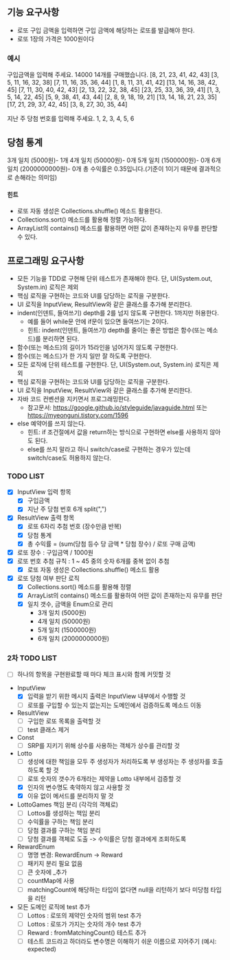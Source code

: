 ## 기능 요구사항
- 로또 구입 금액을 입력하면 구입 금액에 해당하는 로또를 발급해야 한다.
- 로또 1장의 가격은 1000원이다

### 예시
구입금액을 입력해 주세요.
14000
14개를 구매했습니다.
[8, 21, 23, 41, 42, 43]
[3, 5, 11, 16, 32, 38]
[7, 11, 16, 35, 36, 44]
[1, 8, 11, 31, 41, 42]
[13, 14, 16, 38, 42, 45]
[7, 11, 30, 40, 42, 43]
[2, 13, 22, 32, 38, 45]
[23, 25, 33, 36, 39, 41]
[1, 3, 5, 14, 22, 45]
[5, 9, 38, 41, 43, 44]
[2, 8, 9, 18, 19, 21]
[13, 14, 18, 21, 23, 35]
[17, 21, 29, 37, 42, 45]
[3, 8, 27, 30, 35, 44]

지난 주 당첨 번호를 입력해 주세요.
1, 2, 3, 4, 5, 6

당첨 통계
---------
3개 일치 (5000원)- 1개
4개 일치 (50000원)- 0개
5개 일치 (1500000원)- 0개
6개 일치 (2000000000원)- 0개
총 수익률은 0.35입니다.(기준이 1이기 때문에 결과적으로 손해라는 의미임)

#### 힌트
- 로또 자동 생성은 Collections.shuffle() 메소드 활용한다.
- Collections.sort() 메소드를 활용해 정렬 가능하다.
- ArrayList의 contains() 메소드를 활용하면 어떤 값이 존재하는지 유무를 판단할 수 있다.

## 프로그래밍 요구사항
- 모든 기능을 TDD로 구현해 단위 테스트가 존재해야 한다. 단, UI(System.out, System.in) 로직은 제외
- 핵심 로직을 구현하는 코드와 UI를 담당하는 로직을 구분한다.
- UI 로직을 InputView, ResultView와 같은 클래스를 추가해 분리한다.
- indent(인덴트, 들여쓰기) depth를 2를 넘지 않도록 구현한다. 1까지만 허용한다.
  - 예를 들어 while문 안에 if문이 있으면 들여쓰기는 2이다.
  - 힌트: indent(인덴트, 들여쓰기) depth를 줄이는 좋은 방법은 함수(또는 메소드)를 분리하면 된다.
- 함수(또는 메소드)의 길이가 15라인을 넘어가지 않도록 구현한다.
- 함수(또는 메소드)가 한 가지 일만 잘 하도록 구현한다.
- 모든 로직에 단위 테스트를 구현한다. 단, UI(System.out, System.in) 로직은 제외
- 핵심 로직을 구현하는 코드와 UI를 담당하는 로직을 구분한다.
- UI 로직을 InputView, ResultView와 같은 클래스를 추가해 분리한다.
- 자바 코드 컨벤션을 지키면서 프로그래밍한다.
  - 참고문서: https://google.github.io/styleguide/javaguide.html 또는 https://myeonguni.tistory.com/1596
- else 예약어를 쓰지 않는다.
  - 힌트: if 조건절에서 값을 return하는 방식으로 구현하면 else를 사용하지 않아도 된다.
  - else를 쓰지 말라고 하니 switch/case로 구현하는 경우가 있는데 switch/case도 허용하지 않는다.

### TODO LIST
- [x] InputView 입력 항목
  - [x] 구입금액
  - [x] 지난 주 당첨 번호 6개 split(",")
- [x] ResultView 출력 항목
  - [x] 로또 6자리 추첨 번호 (장수만큼 반복)
  - [x] 당첨 통계
  - [x] 총 수익률 = (sum(당첨 등수 당 금액 * 당첨 장수) / 로또 구매 금액)
- [x] 로또 장수 : 구입금액 / 1000원
- [x] 로또 번호 추첨 규칙 : 1 ~ 45 중의 숫자 6개를 중복 없이 추첨
  - [x] 로또 자동 생성은 Collections.shuffle() 메소드 활용
- [x] 로또 당첨 여부 판단 로직
  - [x] Collections.sort() 메소드를 활용해 정렬
  - [x] ArrayList의 contains() 메소드를 활용하여 어떤 값이 존재하는지 유무를 판단
  - [x] 일치 갯수, 금액을 Enum으로 관리
    - 3개 일치 (5000원)
    - 4개 일치 (50000원)
    - 5개 일치 (1500000원)
    - 6개 일치 (2000000000원)
    
### 2차 TODO LIST
- [ ] 하나의 항목을 구현완료할 때 마다 체크 표시와 함께 커밋할 것
- InputView
  - [x] 입력을 받기 위한 메시지 출력은 InputView 내부에서 수행할 것
  - [ ] 로또를 구입할 수 있는지 없는지는 도메인에서 검증하도록 메소드 이동
- ResultView
  - [ ] 구입한 로또 목록을 출력할 것
  - [ ] test 클래스 제거
- Const
  - [ ] SRP를 지키기 위해 상수를 사용하는 객체가 상수를 관리할 것
- Lotto
  - [ ] 생성에 대한 책임을 모두 주 생성자가 처리하도록 부 생성자는 주 생성자를 호출하도록 할 것
  - [ ] 로또 숫자의 갯수가 6개라는 제약을 Lotto 내부에서 검증할 것
  - [x] 인자의 변수명도 축약하지 않고 사용할 것
  - [x] 이유 없이 메서드를 분리하지 말 것
- LottoGames 책임 분리 (각각의 객체로)
  - [ ] Lottos를 생성하는 책임 분리
  - [ ] 수익률을 구하는 책임 분리
  - [ ] 당첨 결과를 구하는 책임 분리
  - [ ] 당첨 결과를 객체로 도출 -> 수익률은 당첨 결과에게 조회하도록
- RewardEnum 
  - [ ] 명명 변경: RewardEnum -> Reward
  - [ ] 패키지 분리 필요 없음
  - [ ] 큰 숫자에 _추가
  - [ ] countMap에 사용
  - [ ] matchingCount에 해당하는 타입이 없다면 null을 리턴하기 보다 미당첨 타입을 리턴
- 모든 도메인 로직에 test 추가
  - [ ] Lottos : 로또의 제약인 숫자의 범위 test 추가
  - [ ] Lottos : 로또가 가지는 숫자의 개수 test 추가
  - [ ] Reward : fromMatchingCount() 테스트 추가
  - [ ] 테스트 코드라고 하더라도 변수명은 이해하기 쉬운 이름으로 지어주기 (예시: expected)
